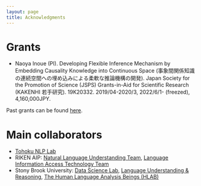 ```yaml
---
layout: page
title: Acknowledgments
---
```


<link rel="stylesheet" type="text/css" href="css/style.css" />

# Grants

- Naoya Inoue (PI). Developing Flexible Inference Mechanism by Embedding Causality Knowledge into Continuous Space (事象間関係知識の連続空間への埋め込みによる柔軟な推論機構の開発). Japan Society for the Promotion of Science (JSPS) Grants-in-Aid for Scientific Research (KAKENHI 若手研究). 19K20332. 2019/04-2020/3, 2022/6/1- (freezed), 4,160,000JPY.
<!-- - Kentaro Inui, Chihiro Nakagawa, and Naoya Inoue. Deep Modeling of Argumentation and its Application to Argumentative Feedback System (深い論述理解の計算モデリングと論述学習支援への応用). Japan Society for the Promotion of Science (JSPS) Grants-in-Aid for Scientific Research (KAKENHI 基盤A). Co-investigator. 22H00524. 2022/04-. -->
<!-- - Hiroki Ouchi et al. 文章中の人物の移動軌跡を実世界の地図上に接地するための基礎研究とその応用. Japan Society for the Promotion of Science (JSPS) Grants-in-Aid for Scientific Research (KAKENHI 基盤B). 研究協力者. 2022/04- -->

Past grants can be found [here](https://naoya-i.github.io/grant.html).

# Main collaborators
- [Tohoku NLP Lab](https://www.nlp.ecei.tohoku.ac.jp/)
- RIKEN AIP: [Natural Language Understanding Team](https://www.riken.jp/en/research/labs/aip/goalorient_tech/nat_lang_understand/), [Language Information Access Technology Team](https://www.riken.jp/en/research/labs/aip/goalorient_tech/lang_inf_access_tech/)
- Stony Brook University: [Data Science Lab](https://sites.google.com/site/datascienceslab/), [Language Understanding & Reasoning](https://lunr.cs.stonybrook.edu/), [The Human Language Analysis Beings (HLAB)](https://hlab.cs.stonybrook.edu/)

